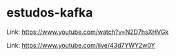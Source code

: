 # estudos-kafka

Link: https://www.youtube.com/watch?v=N2D7hsXHVGk

Link: https://www.youtube.com/live/43d7YWY2w0Y
